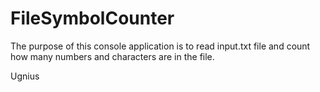 # FileSymbolCounter

The purpose of this console application is to read input.txt file and count how many numbers and characters are in the file.

Ugnius
